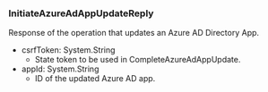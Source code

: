 ### InitiateAzureAdAppUpdateReply
Response of the operation that updates an Azure AD Directory App.

- csrfToken: System.String
  - State token to be used in CompleteAzureAdAppUpdate.
- appId: System.String
  - ID of the updated Azure AD app.
